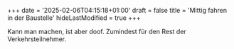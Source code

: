 +++
date = '2025-02-06T04:15:18+01:00'
draft = false
title = 'Mittig fahren in der Baustelle'
hideLastModified = true
+++

Kann man machen, ist aber doof. Zumindest für den Rest der Verkehrsteilnehmer.